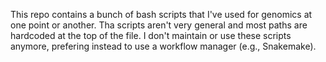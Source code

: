 This repo contains a bunch of bash scripts that I've used for genomics at one point or another. Tha scripts aren't very general 
and most paths are hardcoded at the top of the file. I don't maintain or use these scripts anymore, prefering instead to use 
a workflow manager (e.g., Snakemake).
